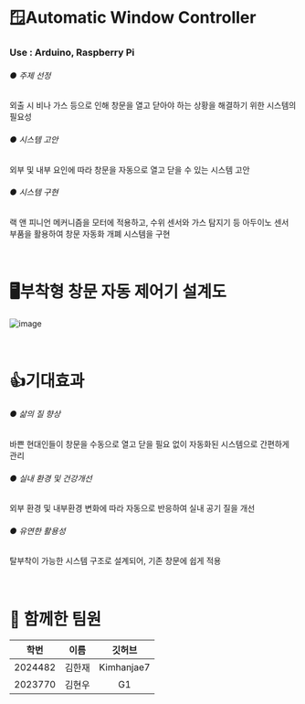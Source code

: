# 🪟Automatic Window Controller
### Use : Arduino, Raspberry Pi

###### ● 주제 선정
외출 시 비나 가스 등으로 인해 창문을 열고 닫아야 하는 상황을 해결하기 위한 시스템의 필요성
###### ● 시스템 고안
외부 및 내부 요인에 따라 창문을 자동으로 열고 닫을 수 있는 시스템 고안
###### ● 시스템 구현
랙 앤 피니언 메커니즘을 모터에 적용하고, 수위 센서와 가스 탐지기 등 아두이노 센서 부품을 활용하여 창문 자동화 개폐 시스템을 구현


<br/>


# 🖥부착형 창문 자동 제어기 설계도
![image](https://github.com/user-attachments/assets/a31aa24c-f7ed-40c3-992d-b2ce17301b1e)


<br/>


# 👍기대효과

###### ● 삶의 질 향상
바쁜 현대인들이 창문을 수동으로 열고 닫을 필요 없이 자동화된 시스템으로 간편하게 관리
###### ● 실내 환경 및 건강개선 
외부 환경 및 내부환경 변화에 따라 자동으로 반응하여 실내 공기 질을 개선
###### ● 유연한 활용성
탈부착이 가능한 시스템 구조로 설계되어, 기존 창문에 쉽게 적용


<br/>


# 🥇 함께한 팀원

|학번|이름|깃허브|
|:----:|:---:|:-----:|
|2024482|김한재|Kimhanjae7|
|2023770|김현우|G1|

